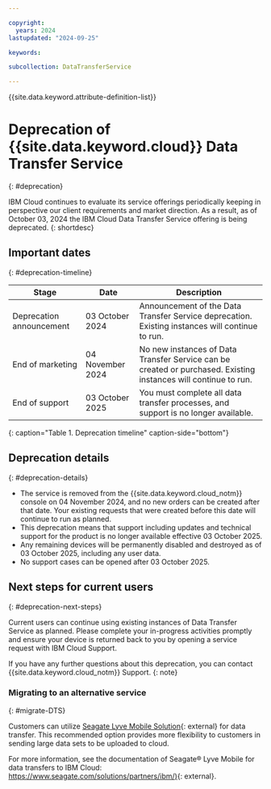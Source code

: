 ```yaml
---

copyright:
  years: 2024
lastupdated: "2024-09-25"

keywords:

subcollection: DataTransferService

---
```


{{site.data.keyword.attribute-definition-list}}

# Deprecation of {{site.data.keyword.cloud}} Data Transfer Service
{: #deprecation}

IBM Cloud continues to evaluate its service offerings periodically keeping in perspective our client requirements and market direction. As a result, as of October 03, 2024 the IBM Cloud Data Transfer Service offering is being deprecated.
{: shortdesc}

## Important dates
{: #deprecation-timeline}


| Stage | Date | Description |
| ---------------- | ----------------- | ------------------------------------------------------------ |
| Deprecation announcement | 03 October 2024 | Announcement of the Data Transfer Service deprecation. Existing instances will continue to run. |
| End of marketing | 04 November 2024 | No new instances of Data Transfer Service can be created or purchased. Existing instances will continue to run. |
| End of support   | 03 October 2025 | You must complete all data transfer processes, and support is no longer available.  |
{: caption="Table 1. Deprecation timeline" caption-side="bottom"}

## Deprecation details
{: #deprecation-details}

* The service is removed from the {{site.data.keyword.cloud_notm}} console on 04 November 2024, and no new orders can be created after that date. Your existing requests that were created before this date will continue to run as planned.
* This deprecation means that support including updates and technical support for the product is no longer available effective 03 October 2025.
* Any remaining devices will be permanently disabled and destroyed as of 03 October 2025, including any user data.
* No support cases can be opened after 03 October 2025.

## Next steps for current users
{: #deprecation-next-steps}

Current users can continue using existing instances of Data Transfer Service as planned. Please complete your in-progress activities promptly and ensure your device is returned back to you by opening a service request with IBM Cloud Support.

If you have any further questions about this deprecation, you can contact {{site.data.keyword.cloud_notm}} Support.
{: note}

### Migrating to an alternative service
{: #migrate-DTS}

Customers can utilize [Seagate Lyve Mobile Solution](https://www.seagate.com/manuals/lyve-mobile-cloud-service/import-to-ibm-cloud/){: external} for data transfer. This recommended option provides more flexibility to customers in sending large data sets to be uploaded to cloud.

For more information, see the documentation of Seagate® Lyve Mobile for data transfers to IBM Cloud: [https://www.seagate.com/solutions/partners/ibm/)](https://www.seagate.com/solutions/partners/ibm/){: external}.
